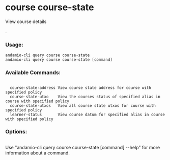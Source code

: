 # course course-state
View course details

.

### Usage:
```
andamio-cli query course course-state
andamio-cli query course course-state [command]
```

### Available Commands:
```

  course-state-address View course state address for course with specified policy
  course-state-utxo    View the courses status of specified alias in course with specified policy
  course-state-utxos   View all course state utxos for course with specified policy
  learner-status       View course datum for specified alias in course with specified policy
```

### Options:
```

```

Use "andamio-cli query course course-state [command] --help" for more information about a command.

